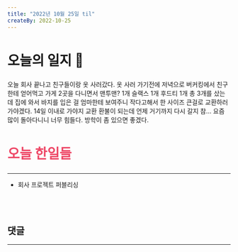 ```yaml
---
title: "2022년 10월 25일 til"
createBy: 2022-10-25
---
```



##  <h2 style="font-size: 30px">오늘의 일지 🎪</h2>
오늘 회사 끝나고 친구들이랑 옷 사러갔다. 옷 사러 가기전에 저녁으로 버커킹에서 친구한테 얻어먹고 가게 2곳을 다니면서 맨투맨? 1개 슬랙스 1개 후드티 1개 총 3개를 샀는데 집에 와서 바지를 입은 걸 엄마한테 보여주니 작다고해서 한 사이즈 큰걸로 교환하러 가야겠다. 14일 이내로 가야지 교환 환불이 되는데 언제 거기까지 다시 갈지 참... 요즘 많이 돌아다니니 너무 힘들다. 방학이 좀 있으면 좋겠다. 





## <h2 style="color: #ee4867; font-size: 30px">오늘 한일들</h2>
--- 
- 회사 프로젝트 퍼블리싱

<br>
<br>

## 댓글
---
<br>

<Comment />
